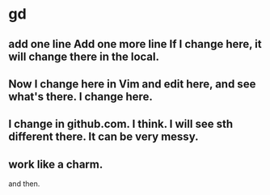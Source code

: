 # gd
add one line
Add one more line
If I change here, it will change there in the local.
--
Now I change here in Vim and edit here, and see what's there.
I change here.
--
I change in github.com.
I think. I will see sth different there. It can be very messy.
-- 
work like a charm.
--
and then.
